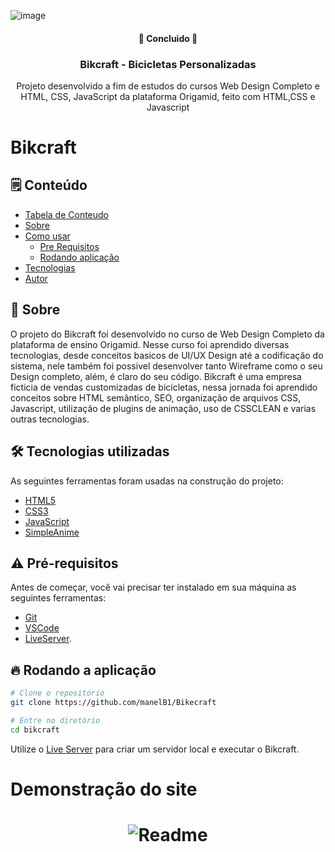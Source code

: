 ![image](https://user-images.githubusercontent.com/47525873/188207379-10dc26df-2a9c-4eae-bb8c-592f25448626.png)
<h4 align="center"> 
	🚧 Concluido 🚧 
</h4>
<div align="center">
	<h3>Bikcraft - Bicicletas Personalizadas</h3>
	<p align="center">Projeto desenvolvido a fim de estudos do cursos Web Design Completo e HTML, CSS, JavaScript da plataforma Origamid, feito com HTML,CSS e Javascript</p>
</div>
<h1> Bikcraft </h1>

## 🗒️ Conteúdo
   * [Tabela de Conteudo](#-tabela-de-conteudo)
   * [Sobre](#-Sobre)
   * [Como usar](#-Pré-requisitos)
      * [Pre Requisitos](#-Pré-requisitos)
      * [Rodando aplicação](#-Rodando-a-aplicação)
   * [Tecnologias](#-Tecnologias-utilizadas)
   * [Autor](#-Autor)
   
   ## 📖 Sobre
O projeto do Bikcraft foi desenvolvido no curso de Web Design Completo da plataforma de ensino Origamid. 
Nesse curso foi aprendido diversas tecnologias, desde conceitos basicos de UI/UX Design até a codificação do sistema, 
nele também foi possivel desenvolver tanto Wireframe como o seu Design completo, além, é claro do seu código. 
Bikcraft é uma empresa ficticia de vendas customizadas de bicicletas, nessa jornada foi aprendido conceitos sobre 
HTML semântico, SEO, organização de arquivos CSS, Javascript, utilização de plugins de animação, uso de CSSCLEAN e varias outras tecnologias. 
<br>

## 🛠 Tecnologias utilizadas
As seguintes ferramentas foram usadas na construção do projeto:

- [HTML5](https://developer.mozilla.org/pt-BR/docs/Web/HTML)
- [CSS3](https://developer.mozilla.org/pt-BR/docs/Web/CSS)
- [JavaScript](https://developer.mozilla.org/pt-BR/docs/Web/JavaScript)
- [SimpleAnime](https://github.com/origamid/simple-anime)

## ⚠️ Pré-requisitos
Antes de começar, você vai precisar ter instalado em sua máquina as seguintes ferramentas:
- [Git](https://git-scm.com)
- [VSCode](https://code.visualstudio.com/)
- [LiveServer](https://marketplace.visualstudio.com/items?itemName=ritwickdey.LiveServer).

## 🔥 Rodando a aplicação
```bash
# Clone o repositório
git clone https://github.com/manelB1/Bikecraft

# Entre no diretório
cd bikcraft
```
Utilize o [Live Server](https://marketplace.visualstudio.com/items?itemName=ritwickdey.LiveServer) para criar um servidor local e executar o Bikcraft.

<h1> Demonstração do site </h1>
<h1 align= "center"> <img alt=Readme title="Readme" src="./Readme.gif" /> </h1> 